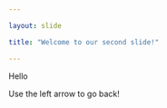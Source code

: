 ```yaml
---

layout: slide

title: "Welcome to our second slide!"

---
```


Hello

Use the left arrow to go back!